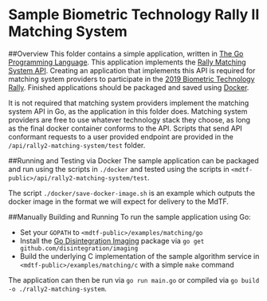 # Sample Biometric Technology Rally II Matching System

##Overview
This folder contains a simple application, written in [The Go Programming Language](https://golang.org/).  This application implements the [Rally Matching System API](https://github.com/TheMdTF/mdtf-public/blob/master/api/rally2-matching-system/README.md).  Creating an application that implements this API is required for matching system providers to participate in the [2019 Biometric Technology Rally](https://mdtf.org/Rally2019).  Finished applications should be packaged and saved using [Docker](https://www.docker.com/).

It is not required that matching system providers implement the matching system API in Go, as the application in this folder does.  Matching system providers are free to use whatever technology stack they choose, as long as the final docker container conforms to the API.  Scripts that send API conformant requests to a user provided endpoint are provided in the `/api/rally2-matching-system/test` folder.

##Running and Testing via Docker
The sample application can be packaged and run using the scripts in `./docker` and tested using the scripts in `<mdtf-public>/api/rally2-matching-system/test`.

The script `./docker/save-docker-image.sh` is an example which outputs the docker image in the format we will expect for delivery to the MdTF.

##Manually Building and Running
To run the sample application using Go:
 * Set your `GOPATH` to `<mdtf-public>/examples/matching/go`
 * Install the [Go Disintegration Imaging](https://godoc.org/github.com/disintegration/imaging) package via `go get github.com/disintegration/imaging`
 * Build the underlying C implementation of the sample algorithm service in `<mdtf-public>/examples/matching/c` with a simple `make` command

The application can then be run via `go run main.go` or compiled via `go build -o ./rally2-matching-system`.